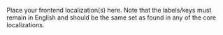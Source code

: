 Place your frontend localization(s) here. Note that the labels/keys must remain in English
and should be the same set as found in any of the core localizations.